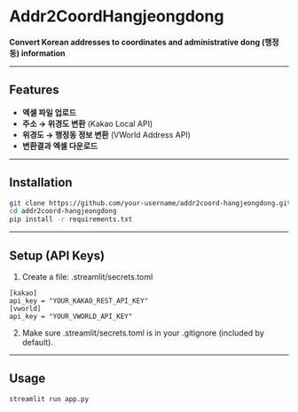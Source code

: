# Addr2CoordHangjeongdong

**Convert Korean addresses to coordinates and administrative dong (행정동) information**

---

## Features

- **엑셀 파일 업로드**
- **주소 → 위경도 변환** (Kakao Local API)
- **위경도 → 행정동 정보 변환** (VWorld Address API)
- **변환결과 엑셀 다운로드**

---

## Installation

```bash
git clone https://github.com/your-username/addr2coord-hangjeongdong.git
cd addr2coord-hangjeongdong
pip install -r requirements.txt
```

---

## Setup (API Keys)

1. Create a file: .streamlit/secrets.toml
```
[kakao]
api_key = "YOUR_KAKAO_REST_API_KEY"
[vworld]
api_key = "YOUR_VWORLD_API_KEY"
```

2. Make sure .streamlit/secrets.toml is in your .gitignore (included by default).

---

##  Usage
```
streamlit run app.py
```
